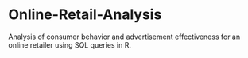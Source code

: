 # Online-Retail-Analysis
Analysis of consumer behavior and advertisement effectiveness for an online retailer using SQL queries in R.
